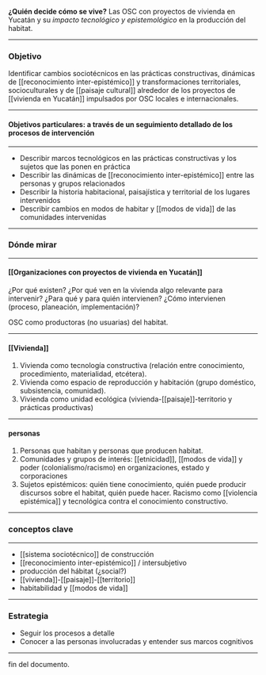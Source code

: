**¿Quién decide cómo se vive?** Las OSC con proyectos de vivienda en Yucatán y su *impacto tecnológico y epistemológico* en la producción del habitat.

---
### Objetivo
Identificar cambios sociotécnicos en las prácticas constructivas, dinámicas de [[reconocimiento inter-epistémico]] y transformaciones territoriales, socioculturales y de [[paisaje cultural]] alrededor de los proyectos de [[vivienda en Yucatán]] impulsados por OSC locales e internacionales.

---
#### Objetivos particulares: a través de un seguimiento detallado de los procesos de intervención

---
- Describir marcos tecnológicos en las prácticas constructivas y los sujetos que las ponen en práctica
- Describir las dinámicas de [[reconocimiento inter-epistémico]] entre las personas y grupos relacionados
- Describir la historia habitacional, paisajística y territorial de los lugares intervenidos
- Describir cambios en modos de habitar y [[modos de vida]] de las comunidades intervenidas

---
### Dónde mirar

---
#### [[Organizaciones con proyectos de vivienda en Yucatán]]

¿Por qué existen? ¿Por qué ven en la vivienda algo relevante para intervenir? ¿Para qué y para quién intervienen? ¿Cómo intervienen (proceso, planeación, implementación)?

OSC como productoras (no usuarias) del habitat.

---
#### [[Vivienda]]

1. Vivienda como tecnología constructiva (relación entre conocimiento, procedimiento, materialidad, etcétera).
2. Vivienda como espacio de reproducción y habitación (grupo doméstico, subsistencia, comunidad).
3. Vivienda como unidad ecológica (vivienda-[[paisaje]]-territorio y prácticas productivas)

---
#### personas

1. Personas que habitan y personas que producen habitat.
2. Comunidades y grupos de interés: [[etnicidad]], [[modos de vida]] y poder (colonialismo/racismo) en organizaciones, estado y corporaciones
3. Sujetos epistémicos: quién tiene conocimiento, quién puede producir discursos sobre el habitat, quién puede hacer. Racismo como [[violencia epistémica]] y tecnológica contra el conocimiento constructivo.

---
### conceptos clave

---
- [[sistema sociotécnico]] de construcción
- [[reconocimiento inter-epistémico]] / intersubjetivo
- producción del hábitat (¿social?)
- [[vivienda]]-[[paisaje]]-[[territorio]]
- habitabilidad y [[modos de vida]]

---
### Estrategia

- Seguir los procesos a detalle
- Conocer a las personas involucradas y entender sus marcos cognitivos

---
fin del documento.
